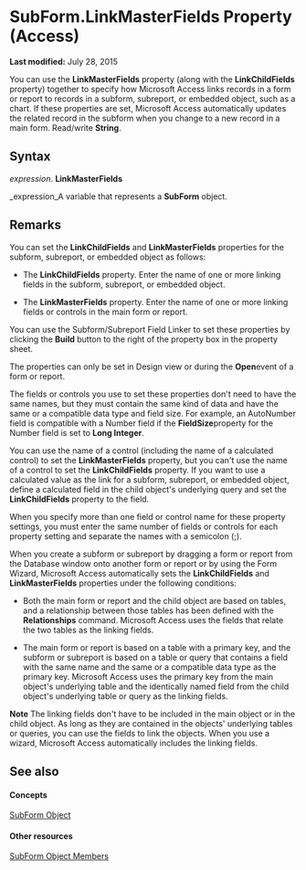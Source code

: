 
# SubForm.LinkMasterFields Property (Access)

 **Last modified:** July 28, 2015

You can use the  **LinkMasterFields** property (along with the **LinkChildFields** property) together to specify how Microsoft Access links records in a form or report to records in a subform, subreport, or embedded object, such as a chart. If these properties are set, Microsoft Access automatically updates the related record in the subform when you change to a new record in a main form. Read/write **String**.

## Syntax

 _expression_. **LinkMasterFields**

 _expression_A variable that represents a  **SubForm** object.


## Remarks

You can set the  **LinkChildFields** and **LinkMasterFields** properties for the subform, subreport, or embedded object as follows:


- The  **LinkChildFields** property. Enter the name of one or more linking fields in the subform, subreport, or embedded object.
    
- The  **LinkMasterFields** property. Enter the name of one or more linking fields or controls in the main form or report.
    
You can use the Subform/Subreport Field Linker to set these properties by clicking the  **Build** button to the right of the property box in the property sheet.

The properties can only be set in Design view or during the  **Open**event of a form or report.

The fields or controls you use to set these properties don't need to have the same names, but they must contain the same kind of data and have the same or a compatible data type and field size. For example, an AutoNumber field is compatible with a Number field if the  **FieldSize**property for the Number field is set to  **Long Integer**.

You can use the name of a control (including the name of a calculated control) to set the  **LinkMasterFields** property, but you can't use the name of a control to set the **LinkChildFields** property. If you want to use a calculated value as the link for a subform, subreport, or embedded object, define a calculated field in the child object's underlying query and set the **LinkChildFields** property to the field.

When you specify more than one field or control name for these property settings, you must enter the same number of fields or controls for each property setting and separate the names with a semicolon (;).

When you create a subform or subreport by dragging a form or report from the Database window onto another form or report or by using the Form Wizard, Microsoft Access automatically sets the  **LinkChildFields** and **LinkMasterFields** properties under the following conditions:


- Both the main form or report and the child object are based on tables, and a relationship between those tables has been defined with the  **Relationships** command. Microsoft Access uses the fields that relate the two tables as the linking fields.
    
- The main form or report is based on a table with a primary key, and the subform or subreport is based on a table or query that contains a field with the same name and the same or a compatible data type as the primary key. Microsoft Access uses the primary key from the main object's underlying table and the identically named field from the child object's underlying table or query as the linking fields.
    

 **Note**  The linking fields don't have to be included in the main object or in the child object. As long as they are contained in the objects' underlying tables or queries, you can use the fields to link the objects. When you use a wizard, Microsoft Access automatically includes the linking fields.


## See also


#### Concepts


 [SubForm Object](60f961fa-dcf4-e1d1-8c50-9e88963f9dec.md)
#### Other resources


 [SubForm Object Members](328e74d8-0418-968f-faca-3e1b34139f48.md)
